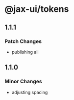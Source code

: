 # @jax-ui/tokens

## 1.1.1

### Patch Changes

- publishing all

## 1.1.0

### Minor Changes

- adjusting spacing
